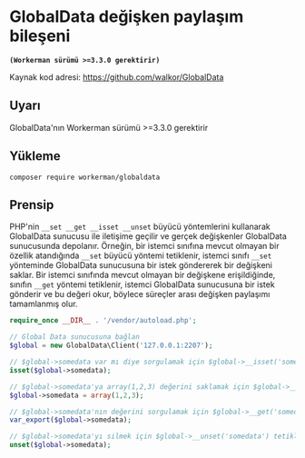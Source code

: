 # GlobalData değişken paylaşım bileşeni
**```(Workerman sürümü >=3.3.0 gerektirir)```**

Kaynak kod adresi: https://github.com/walkor/GlobalData

## Uyarı
GlobalData'nın Workerman sürümü >=3.3.0 gerektirir

## Yükleme

`composer require workerman/globaldata`

## Prensip

PHP'nin ```__set __get __isset __unset``` büyücü yöntemlerini kullanarak GlobalData sunucusu ile iletişime geçilir ve gerçek değişkenler GlobalData sunucusunda depolanır. Örneğin, bir istemci sınıfına mevcut olmayan bir özellik atandığında ```__set``` büyücü yöntemi tetiklenir, istemci sınıfı ```__set``` yönteminde GlobalData sunucusuna bir istek göndererek bir değişkeni saklar. Bir istemci sınıfında mevcut olmayan bir değişkene erişildiğinde, sınıfın ```__get``` yöntemi tetiklenir, istemci GlobalData sunucusuna bir istek gönderir ve bu değeri okur, böylece süreçler arası değişken paylaşımı tamamlanmış olur.


```php
require_once __DIR__ . '/vendor/autoload.php';

// Global Data sunucusuna bağlan
$global = new GlobalData\Client('127.0.0.1:2207');

// $global->somedata var mı diye sorgulamak için $global->__isset('somedata') tetiklenir
isset($global->somedata);

// $global->somedata'ya array(1,2,3) değerini saklamak için $global->__set('somedata',array(1,2,3)) tetiklenir
$global->somedata = array(1,2,3);

// $global->somedata'nın değerini sorgulamak için $global->__get('somedata') tetiklenir
var_export($global->somedata);

// $global->somedata'yı silmek için $global->__unset('somedata') tetiklenir, bu da sunucudan somedata ve karşılık gelen değerini siler
unset($global->somedata);
```
